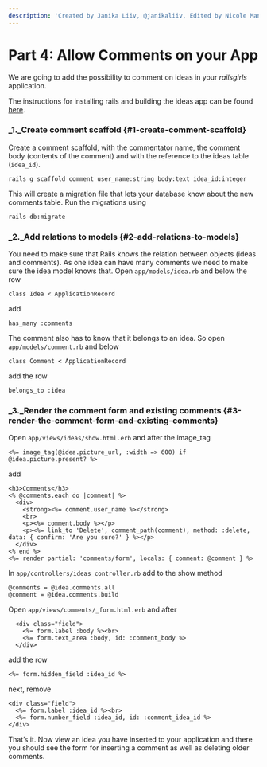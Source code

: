 ```yaml
---
description: 'Created by Janika Liiv, @janikaliiv, Edited by Nicole Maneth'
---
```


# Part 4: Allow Comments on your App

We are going to add the possibility to comment on ideas in your _railsgirls_ application.

The instructions for installing rails and building the ideas app can be found [here](http://guides.railsgirls.com/app).

### _1._Create comment scaffold {#1-create-comment-scaffold}

Create a comment scaffold, with the commentator name, the comment body \(contents of the comment\) and with the reference to the ideas table \(`idea_id`\).

```text
rails g scaffold comment user_name:string body:text idea_id:integer
```

This will create a migration file that lets your database know about the new comments table. Run the migrations using

```text
rails db:migrate
```

### _2._Add relations to models {#2-add-relations-to-models}

You need to make sure that Rails knows the relation between objects \(ideas and comments\). As one idea can have many comments we need to make sure the idea model knows that. Open `app/models/idea.rb` and below the row

```text
class Idea < ApplicationRecord
```

add

```text
has_many :comments
```

The comment also has to know that it belongs to an idea. So open `app/models/comment.rb` and below

```text
class Comment < ApplicationRecord
```

add the row

```text
belongs_to :idea
```

### _3._Render the comment form and existing comments {#3-render-the-comment-form-and-existing-comments}

Open `app/views/ideas/show.html.erb` and after the image\_tag

```text
<%= image_tag(@idea.picture_url, :width => 600) if @idea.picture.present? %>
```

add

```text
<h3>Comments</h3>
<% @comments.each do |comment| %>
  <div>
    <strong><%= comment.user_name %></strong>
    <br>
    <p><%= comment.body %></p>
    <p><%= link_to 'Delete', comment_path(comment), method: :delete, data: { confirm: 'Are you sure?' } %></p>
  </div>
<% end %>
<%= render partial: 'comments/form', locals: { comment: @comment } %>
```

In `app/controllers/ideas_controller.rb` add to the show method

```text
@comments = @idea.comments.all
@comment = @idea.comments.build
```

Open `app/views/comments/_form.html.erb` and after

```text
  <div class="field">
    <%= form.label :body %><br>
    <%= form.text_area :body, id: :comment_body %>
  </div>
```

add the row

```text
<%= form.hidden_field :idea_id %>
```

next, remove

```text
<div class="field">
  <%= form.label :idea_id %><br>
  <%= form.number_field :idea_id, id: :comment_idea_id %>
</div>
```

That’s it. Now view an idea you have inserted to your application and there you should see the form for inserting a comment as well as deleting older comments.

